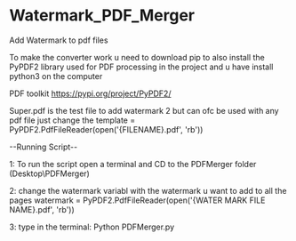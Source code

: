 # Watermark_PDF_Merger

Add Watermark to pdf files

To make the converter work u need to download pip to also install the PyPDF2 library used for PDF processing in the project and u have install python3 on the computer

PDF toolkit https://pypi.org/project/PyPDF2/

Super.pdf is the test file to add watermark 2 but can ofc be used with any pdf file just change the template = PyPDF2.PdfFileReader(open('{FILENAME}.pdf', 'rb'))

--Running Script--

1: To run the script open a terminal and CD to the PDFMerger folder (Desktop\PDFMerger)

2: change the watermark variabl with the watermark u want to add to all the pages watermark = PyPDF2.PdfFileReader(open('{WATER MARK FILE NAME}.pdf', 'rb'))

3: type in the terminal: Python PDFMerger.py

